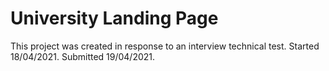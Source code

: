 # University Landing Page
This project was created in response to an interview technical test.
Started 18/04/2021.  Submitted 19/04/2021.
